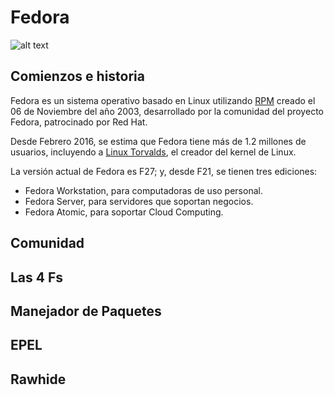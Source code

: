 # Fedora

![alt text]("Fedora_logo.svg")

## Comienzos e historia

Fedora es un sistema operativo basado en Linux utilizando [RPM](https://es.wikipedia.org/wiki/RPM_Package_Manager) creado el 06 de Noviembre del año 2003, desarrollado por la comunidad del proyecto Fedora, patrocinado por Red Hat.

Desde Febrero 2016, se estima que Fedora tiene más de 1.2 millones de usuarios, incluyendo a [Linux Torvalds](http://www.tuxradar.com/content/interview-linus-torvalds-linux-format-163), el creador del kernel de Linux.  

La versión actual de Fedora es F27; y, desde F21, se tienen tres ediciones:

* Fedora Workstation, para computadoras de uso personal.
* Fedora Server, para servidores que soportan negocios.
* Fedora Atomic, para soportar Cloud Computing. 



## Comunidad


## Las 4 Fs


## Manejador de Paquetes


## EPEL

## Rawhide
